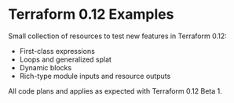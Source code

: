 # Terraform 0.12 Examples

Small collection of resources to test new features in Terraform 0.12:

* First-class expressions
* Loops and generalized splat
* Dynamic blocks
* Rich-type module inputs and resource outputs

All code plans and applies as expected with Terraform 0.12 Beta 1.
